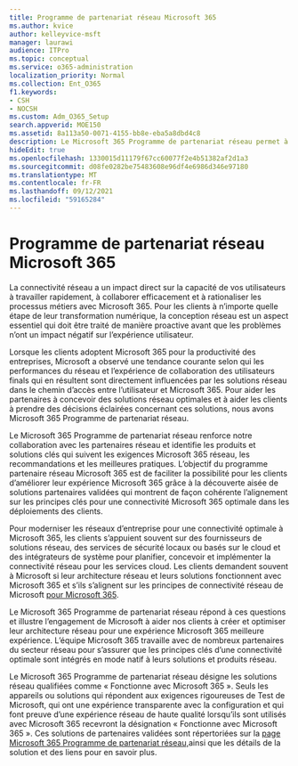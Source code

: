 ```yaml
---
title: Programme de partenariat réseau Microsoft 365
ms.author: kvice
author: kelleyvice-msft
manager: laurawi
audience: ITPro
ms.topic: conceptual
ms.service: o365-administration
localization_priority: Normal
ms.collection: Ent_O365
f1.keywords:
- CSH
- NOCSH
ms.custom: Adm_O365_Setup
search.appverid: MOE150
ms.assetid: 8a113a50-0071-4155-bb8e-eba5a8dbd4c8
description: Le Microsoft 365 Programme de partenariat réseau permet à votre appareil de se certifier en tant qu’Microsoft 365.
hideEdit: true
ms.openlocfilehash: 1330015d11179f67cc60077f2e4b51382af2d1a3
ms.sourcegitcommit: d08fe0282be75483608e96df4e6986d346e97180
ms.translationtype: MT
ms.contentlocale: fr-FR
ms.lasthandoff: 09/12/2021
ms.locfileid: "59165284"
---
```

# <a name="microsoft-365-networking-partner-program"></a>Programme de partenariat réseau Microsoft 365

La connectivité réseau a un impact direct sur la capacité de vos utilisateurs à travailler rapidement, à collaborer efficacement et à rationaliser les processus métiers avec Microsoft 365. Pour les clients à n’importe quelle étape de leur transformation numérique, la conception réseau est un aspect essentiel qui doit être traité de manière proactive avant que les problèmes n’ont un impact négatif sur l’expérience utilisateur.

Lorsque les clients adoptent Microsoft 365 pour la productivité des entreprises, Microsoft a observé une tendance courante selon qui les performances du réseau et l’expérience de collaboration des utilisateurs finals qui en résultent sont directement influencées par les solutions réseau dans le chemin d’accès entre l’utilisateur et Microsoft 365. Pour aider les partenaires à concevoir des solutions réseau optimales et à aider les clients à prendre des décisions éclairées concernant ces solutions, nous avons Microsoft 365 Programme de partenariat réseau.

Le Microsoft 365 Programme de partenariat réseau renforce notre collaboration avec les partenaires réseau et identifie les produits et solutions clés qui suivent les exigences Microsoft 365 réseau, les recommandations et les meilleures pratiques. L’objectif du programme partenaire réseau Microsoft 365 est de faciliter la possibilité pour les clients d’améliorer leur expérience Microsoft 365 grâce à la découverte aisée de solutions partenaires validées qui montrent de façon cohérente l’alignement sur les principes clés pour une connectivité Microsoft 365 optimale dans les déploiements des clients.

Pour moderniser les réseaux d’entreprise pour une connectivité optimale à Microsoft 365, les clients s’appuient souvent sur des fournisseurs de solutions réseau, des services de sécurité locaux ou basés sur le cloud et des intégrateurs de système pour planifier, concevoir et implémenter la connectivité réseau pour les services cloud. Les clients demandent souvent à Microsoft si leur architecture réseau et leurs solutions fonctionnent avec Microsoft 365 et s’ils s’alignent sur les principes de connectivité réseau de Microsoft [pour Microsoft 365](./microsoft-365-network-connectivity-principles.md).

Le Microsoft 365 Programme de partenariat réseau répond à ces questions et illustre l’engagement de Microsoft à aider nos clients à créer et optimiser leur architecture réseau pour une expérience Microsoft 365 meilleure expérience. L’équipe Microsoft 365 travaille avec de nombreux partenaires du secteur réseau pour s’assurer que les principes clés d’une connectivité optimale sont intégrés en mode natif à leurs solutions et produits réseau.

Le Microsoft 365 Programme de partenariat réseau désigne les solutions réseau qualifiées comme « Fonctionne avec Microsoft 365 ». Seuls les appareils ou solutions qui répondent aux exigences rigoureuses de Test de Microsoft, qui ont une expérience transparente avec la configuration et qui font preuve d’une expérience réseau de haute qualité lorsqu’ils sont utilisés avec Microsoft 365 recevront la désignation « Fonctionne avec Microsoft 365 ». Ces solutions de partenaires validées sont répertoriées sur la [page Microsoft 365 Programme de partenariat réseau,](https://www.microsoft.com/microsoft-365/partners/O365networkingpartners)ainsi que les détails de la solution et des liens pour en savoir plus.
